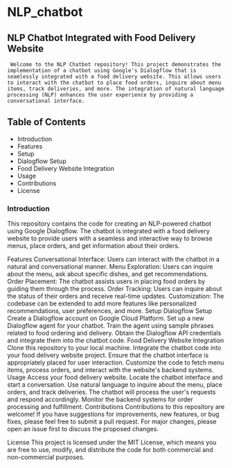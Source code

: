 # NLP_chatbot

## NLP Chatbot Integrated with Food Delivery Website
``` Welcome to the NLP Chatbot repository! This project demonstrates the implementation of a chatbot using Google's Dialogflow that is seamlessly integrated with a food delivery website. This allows users to interact with the chatbot to place food orders, inquire about menu items, track deliveries, and more. The integration of natural language processing (NLP) enhances the user experience by providing a conversational interface.```

## Table of Contents
- Introduction
- Features
- Setup
- Dialogflow Setup
- Food Delivery Website Integration
- Usage
- Contributions
- License

### Introduction
This repository contains the code for creating an NLP-powered chatbot using Google Dialogflow. The chatbot is integrated with a food delivery website to provide users with a seamless and interactive way to browse menus, place orders, and get information about their orders.

Features
Conversational Interface: Users can interact with the chatbot in a natural and conversational manner.
Menu Exploration: Users can inquire about the menu, ask about specific dishes, and get recommendations.
Order Placement: The chatbot assists users in placing food orders by guiding them through the process.
Order Tracking: Users can inquire about the status of their orders and receive real-time updates.
Customization: The codebase can be extended to add more features like personalized recommendations, user preferences, and more.
Setup
Dialogflow Setup
Create a Dialogflow account on Google Cloud Platform.
Set up a new Dialogflow agent for your chatbot.
Train the agent using sample phrases related to food ordering and delivery.
Obtain the Dialogflow API credentials and integrate them into the chatbot code.
Food Delivery Website Integration
Clone this repository to your local machine.
Integrate the chatbot code into your food delivery website project.
Ensure that the chatbot interface is appropriately placed for user interaction.
Customize the code to fetch menu items, process orders, and interact with the website's backend systems.
Usage
Access your food delivery website.
Locate the chatbot interface and start a conversation.
Use natural language to inquire about the menu, place orders, and track deliveries.
The chatbot will process the user's requests and respond accordingly.
Monitor the backend systems for order processing and fulfillment.
Contributions
Contributions to this repository are welcome! If you have suggestions for improvements, new features, or bug fixes, please feel free to submit a pull request. For major changes, please open an issue first to discuss the proposed changes.

License
This project is licensed under the MIT License, which means you are free to use, modify, and distribute the code for both commercial and non-commercial purposes.
